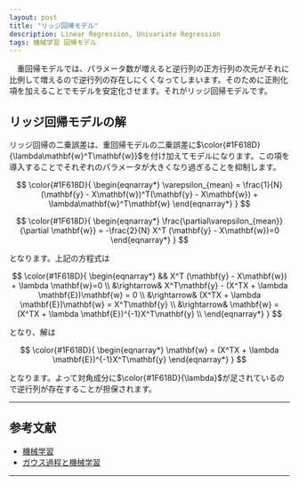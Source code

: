 ```yaml
---
layout: post
title: "リッジ回帰モデル"
description: Linear Regression, Univariate Regression
tags: 機械学習 回帰モデル
---
```


　重回帰モデルでは、パラメータ数が増えると逆行列の正方行列の次元がそれに比例して増えるので逆行列の存在しにくくなってしまいます。そのために正則化項を加えることでモデルを安定化させます。それがリッジ回帰モデルです。

## リッジ回帰モデルの解

リッジ回帰の二乗誤差は、重回帰モデルの二乗誤差に$\color{#1F618D}{\lambda\mathbf{w}^T\mathbf{w}}$を付け加えてモデルになります。この項を導入することでそれぞれのパラメータが大きくなり過ぎることを抑制します。

$$
\color{#1F618D}{
\begin{eqnarray*}
    \varepsilon_{mean} =  \frac{1}{N}(\mathbf{y} - X\mathbf{w})^T(\mathbf{y} - X\mathbf{w}) + \lambda\mathbf{w}^T\mathbf{w}
\end{eqnarray*}
}
$$

$$
\color{#1F618D}{
\begin{eqnarray*}
    \frac{\partial\varepsilon_{mean}}{\partial \mathbf{w}} = -\frac{2}{N} X^T (\mathbf{y} - X\mathbf{w})=0
\end{eqnarray*}
}
$$

となります。上記の方程式は

$$
\color{#1F618D}{
\begin{eqnarray*}
    && X^T (\mathbf{y} - X\mathbf{w}) + \lambda \mathbf{w}=0 \\
    &\rightarrow& X^T\mathbf{y} - (X^TX + \lambda \mathbf{E})\mathbf{w} = 0 \\
    &\rightarrow& (X^TX + \lambda \mathbf{E})\mathbf{w} = X^T\mathbf{y} \\
   &\rightarrow& \mathbf{w} = (X^TX + \lambda \mathbf{E})^{-1}X^T\mathbf{y} \\
\end{eqnarray*}
}
$$

となり、解は

$$
\color{#1F618D}{
\begin{eqnarray*}
   \mathbf{w} = (X^TX + \lambda \mathbf{E})^{-1}X^T\mathbf{y}
\end{eqnarray*}
}
$$

となります。よって対角成分に$\color{#1F618D}{\lambda}$が足されているので逆行列が存在することが担保されます。

---
## 参考文献

* [機械学習](https://www.amazon.co.jp/dp/4254122187/)
* [ガウス過程と機械学習](https://www.amazon.co.jp/dp/B07QMMJJV8/)

----
[^simple-regression]: データが$\color{#1F618D}{\mathcal{D}=\{(x_1, y_1), (x_1, y_2), ..., (x_1, y_N)\}}$の場合、つまり$\color{#1F618D}{x}$が全て同じ値を取るときは、うまくフィッティングできません。

